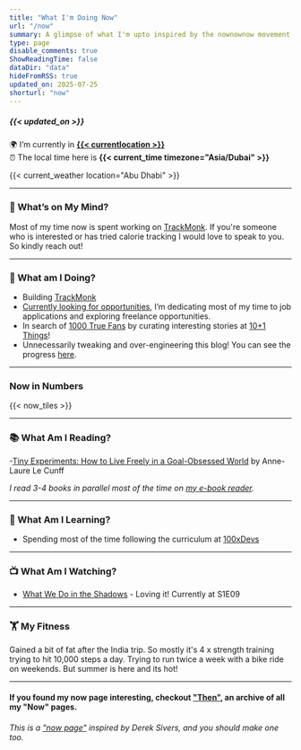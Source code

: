 ```yaml
---
title: "What I'm Doing Now"
url: "/now"
summary: A glimpse of what I'm upto inspired by the nownownow movement by Derek Sivers.
type: page
disable_comments: true
ShowReadingTime: false
dataDir: "data"
hideFromRSS: true
updated_on: 2025-07-25
shorturl: "now"
---
```


#####  {{< updated_on >}}

🌍 I’m currently in **[{{< currentlocation >}}](https://what3words.com/inferior.reserved.drives)**   
⏰ The local time here is **{{< current_time timezone="Asia/Dubai" >}}**  

{{< current_weather location="Abu Dhabi" >}}

---

### 💭 What’s on My Mind?  


Most of my time now is spent working on [TrackMonk](https://trackmonk.app). If you're someone who is interested or has tried calorie tracking I would love to speak to you. So kindly reach out!

---

### 🔨 What am I Doing?

- Building [TrackMonk](https://trackmonk.app) 
- [Currently looking for opportunities](/hire), I’m dedicating most of my time to job applications and exploring freelance opportunities.
- In search of [1000 True Fans](https://kk.org/thetechnium/1000-true-fans/) by curating interesting stories at [10+1 Things](https://newsletter.rishikeshs.com/)!
- Unnecessarily tweaking and over-engineering this blog! You can see the progress [here](/log).

---


### Now in Numbers

{{< now_tiles >}}

---



### 📚 What Am I Reading?

-[Tiny Experiments: How to Live Freely in a Goal-Obsessed World](https://geni.us/rs-tiny-experiments) by Anne-Laure Le Cunff


*I read 3-4 books in parallel most of the time on [my e-book reader](https://geni.us/rsh-kindle-paperwhite).*

---

### 📝 What Am I Learning?
- Spending most of the time following the curriculum at [100xDevs](https://100xdevs.com/)

---



### 📺 What Am I Watching?

- [What We Do in the Shadows](https://www.serializd.com/show/What-We-Do-in-the-Shadows-83631) - Loving it! Currently at S1E09

---  

### 🏋 My Fitness

Gained a bit of fat after the India trip. So mostly it's 4 x strength training trying to hit 10,000 steps a day. Trying to run twice a week with a bike ride on weekends. But summer is here and its hot!


<!-- ##### For my latest fitness updates, read my [fitness log](/fitness-log). It's interesting, I promise. -->



---


#### If you found my now page interesting, checkout ["Then"](/then), an archive of all my "Now" pages.


###### This is a ["now page"](https://nownownow.com/) inspired by Derek Sivers, and you should make one too.

